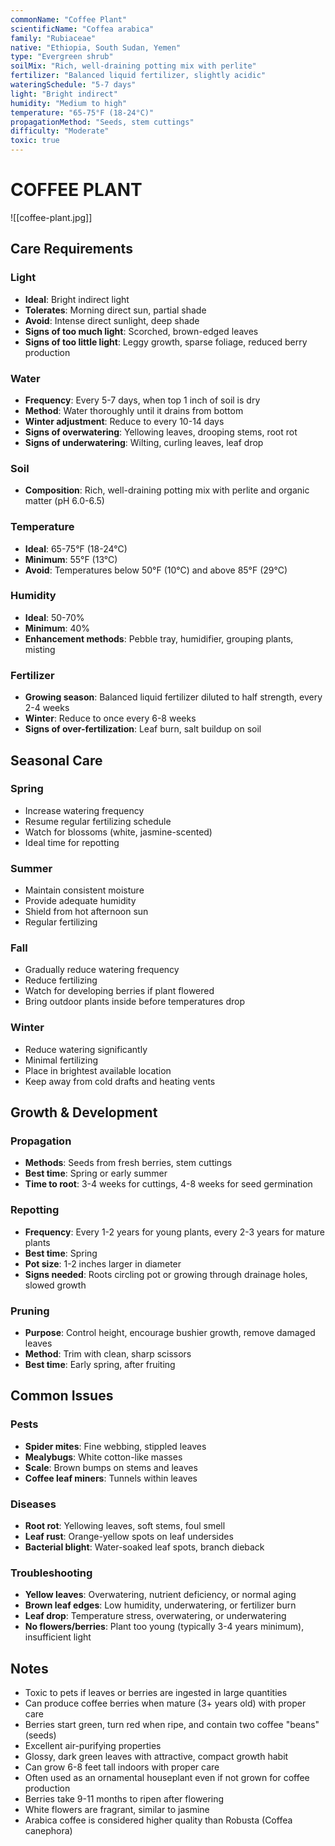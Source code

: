 ```yaml
---
commonName: "Coffee Plant"
scientificName: "Coffea arabica"
family: "Rubiaceae"
native: "Ethiopia, South Sudan, Yemen"
type: "Evergreen shrub"
soilMix: "Rich, well-draining potting mix with perlite"
fertilizer: "Balanced liquid fertilizer, slightly acidic"
wateringSchedule: "5-7 days"
light: "Bright indirect"
humidity: "Medium to high"
temperature: "65-75°F (18-24°C)"
propagationMethod: "Seeds, stem cuttings"
difficulty: "Moderate"
toxic: true
---
```


# COFFEE PLANT
![[coffee-plant.jpg]]

## Care Requirements

### Light
- **Ideal**: Bright indirect light
- **Tolerates**: Morning direct sun, partial shade
- **Avoid**: Intense direct sunlight, deep shade
- **Signs of too much light**: Scorched, brown-edged leaves
- **Signs of too little light**: Leggy growth, sparse foliage, reduced berry production

### Water
- **Frequency**: Every 5-7 days, when top 1 inch of soil is dry
- **Method**: Water thoroughly until it drains from bottom
- **Winter adjustment**: Reduce to every 10-14 days
- **Signs of overwatering**: Yellowing leaves, drooping stems, root rot
- **Signs of underwatering**: Wilting, curling leaves, leaf drop

### Soil
- **Composition**: Rich, well-draining potting mix with perlite and organic matter (pH 6.0-6.5)

### Temperature
- **Ideal**: 65-75°F (18-24°C)
- **Minimum**: 55°F (13°C)
- **Avoid**: Temperatures below 50°F (10°C) and above 85°F (29°C)

### Humidity
- **Ideal**: 50-70%
- **Minimum**: 40%
- **Enhancement methods**: Pebble tray, humidifier, grouping plants, misting

### Fertilizer
- **Growing season**: Balanced liquid fertilizer diluted to half strength, every 2-4 weeks
- **Winter**: Reduce to once every 6-8 weeks
- **Signs of over-fertilization**: Leaf burn, salt buildup on soil

## Seasonal Care

### Spring
- Increase watering frequency
- Resume regular fertilizing schedule
- Watch for blossoms (white, jasmine-scented)
- Ideal time for repotting

### Summer
- Maintain consistent moisture
- Provide adequate humidity
- Shield from hot afternoon sun
- Regular fertilizing

### Fall
- Gradually reduce watering frequency
- Reduce fertilizing
- Watch for developing berries if plant flowered
- Bring outdoor plants inside before temperatures drop

### Winter
- Reduce watering significantly
- Minimal fertilizing
- Place in brightest available location
- Keep away from cold drafts and heating vents

## Growth & Development

### Propagation
- **Methods**: Seeds from fresh berries, stem cuttings
- **Best time**: Spring or early summer
- **Time to root**: 3-4 weeks for cuttings, 4-8 weeks for seed germination

### Repotting
- **Frequency**: Every 1-2 years for young plants, every 2-3 years for mature plants
- **Best time**: Spring
- **Pot size**: 1-2 inches larger in diameter
- **Signs needed**: Roots circling pot or growing through drainage holes, slowed growth

### Pruning
- **Purpose**: Control height, encourage bushier growth, remove damaged leaves
- **Method**: Trim with clean, sharp scissors
- **Best time**: Early spring, after fruiting

## Common Issues

### Pests
- **Spider mites**: Fine webbing, stippled leaves
- **Mealybugs**: White cotton-like masses
- **Scale**: Brown bumps on stems and leaves
- **Coffee leaf miners**: Tunnels within leaves

### Diseases
- **Root rot**: Yellowing leaves, soft stems, foul smell
- **Leaf rust**: Orange-yellow spots on leaf undersides
- **Bacterial blight**: Water-soaked leaf spots, branch dieback

### Troubleshooting
- **Yellow leaves**: Overwatering, nutrient deficiency, or normal aging
- **Brown leaf edges**: Low humidity, underwatering, or fertilizer burn
- **Leaf drop**: Temperature stress, overwatering, or underwatering
- **No flowers/berries**: Plant too young (typically 3-4 years minimum), insufficient light

## Notes
- Toxic to pets if leaves or berries are ingested in large quantities
- Can produce coffee berries when mature (3+ years old) with proper care
- Berries start green, turn red when ripe, and contain two coffee "beans" (seeds)
- Excellent air-purifying properties
- Glossy, dark green leaves with attractive, compact growth habit
- Can grow 6-8 feet tall indoors with proper care
- Often used as an ornamental houseplant even if not grown for coffee production
- Berries take 9-11 months to ripen after flowering
- White flowers are fragrant, similar to jasmine
- Arabica coffee is considered higher quality than Robusta (Coffea canephora)